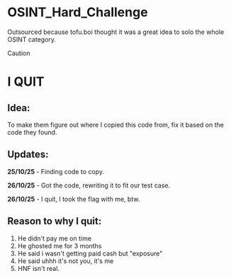 # OSINT_Hard_Challenge
Outsourced because tofu.boi thought it was a great idea to solo the whole OSINT category.

>[!Caution]
># I QUIT

## Idea:
To make them figure out where I copied this code from, fix it based on the code they found.

## Updates:

**25/10/25** - Finding code to copy.

**26/10/25** - Got the code, rewriting it to fit our test case.

**26/10/25** - I quit, I took the flag with me, btw.


## Reason to why I quit:
1. He didn't pay me on time
2. He ghosted me for 3 months
3. He said i wasn't getting paid cash but "exposure"
4. He said uhhh it's not you, it's me
5. HNF isn't real.
